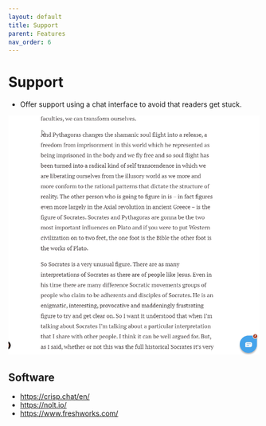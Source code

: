 ```yaml
---
layout: default
title: Support
parent: Features
nav_order: 6
---
```


# Support

* Offer support using a chat interface to avoid that readers get stuck. 


<p  style="font-size:12px;text-align:center;">
  <img alt="img-name" src="/assets/images/support.gif" width="550">
</p>

## Software

* https://crisp.chat/en/
* https://nolt.io/
* https://www.freshworks.com/

